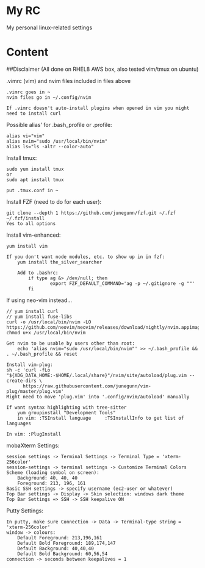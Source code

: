 # My RC

My personal linux-related settings

# Content

##Disclaimer (All done on RHEL8 AWS box, also tested vim/tmux on ubuntu)

.vimrc (vim) and nvim files included in files above
    
    .vimrc goes in ~
    nvim files go in ~/.config/nvim
    
    If .vimrc doesn't auto-install plugins when opened in vim you might need to install curl

Possible alias' for .bash_profile or .profile:
    
    alias vi="vim"
    alias nvim="sudo /usr/local/bin/nvim"
    alias ls="ls -altr --color-auto"

Install tmux:
    
    sudo yum install tmux
    or
    sudo apt install tmux
    
    put .tmux.conf in ~

Install FZF (need to do for each user):
    
    git clone --depth 1 https://github.com/junegunn/fzf.git ~/.fzf
    ~/.fzf/install
	Yes to all options

Install vim-enhanced:
    
    yum install vim

    If you don't want node modules, etc. to show up in in fzf:
	    yum install the_silver_searcher
	
	    Add to .bashrc:
		    if type ag &> /dev/null; then
				    export FZF_DEFAULT_COMMAND='ag -p ~/.gitignore -g ""'
		    fi

If using neo-vim instead...
    
    // yum install curl
    // yum install fuse-libs
    curl -o /usr/local/bin/nvim -LO https://github.com/neovim/neovim/releases/download/nightly/nvim.appimage
    chmod u+x /usr/local/bin/nvim

    Get nvim to be usable by users other than root:
        echo 'alias nvim="sudo /usr/local/bin/nvim"' >> ~/.bash_profile && . ~/.bash_profile && reset

    Install vim-plug:
    sh -c 'curl -fLo "${XDG_DATA_HOME:-$HOME/.local/share}"/nvim/site/autoload/plug.vim --create-dirs \
          https://raw.githubusercontent.com/junegunn/vim-plug/master/plug.vim'
    Might need to move 'plug.vim' into '.config/nvim/autoload' manually

    If want syntax highlighting with tree-sitter
        yum groupinstall "Development Tools"
        in vim: :TSInstall language     :TSInstallInfo to get list of languages

    In vim: :PlugInstall

mobaXterm Settings:
    
    session settings -> Terminal Settings -> Terminal Type = 'xterm-256color'
	session-settings -> terminal settings -> Customize Terminal Colors Scheme (loading symbol on screen):
		Background: 40, 40, 40
		Foreground: 213, 196, 161
	Basic SSH settings -> specify username (ec2-user or whatever)
	Top Bar settings -> Display -> Skin selection: windows dark theme
	Top Bar Settings => SSH -> SSH keepalive ON

Putty Settings:
    
    In putty, make sure Connection -> Data -> Terminal-type string = 'xterm-256color'
	window -> colours:
		Default Foreground: 213,196,161
		Default Bold Foreground: 189,174,147
		Default Background: 40,40,40
		Default Bold Background: 60,56,54
    connection -> seconds between keepalives = 1
